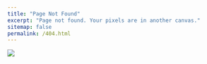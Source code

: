 ```yaml
---
title: "Page Not Found"
excerpt: "Page not found. Your pixels are in another canvas."
sitemap: false
permalink: /404.html
---
```


![](https://www.google.com/url?sa=i&url=https%3A%2F%2Faioseo.com%2Fhow-to-easily-find-and-fix-404-errors-in-wordpress%2F&psig=AOvVaw37irOp4d1lwdRv-wX3xcaj&ust=1676803732140000&source=images&cd=vfe&ved=0CBAQjRxqFwoTCKi38Ovynv0CFQAAAAAdAAAAABAW)